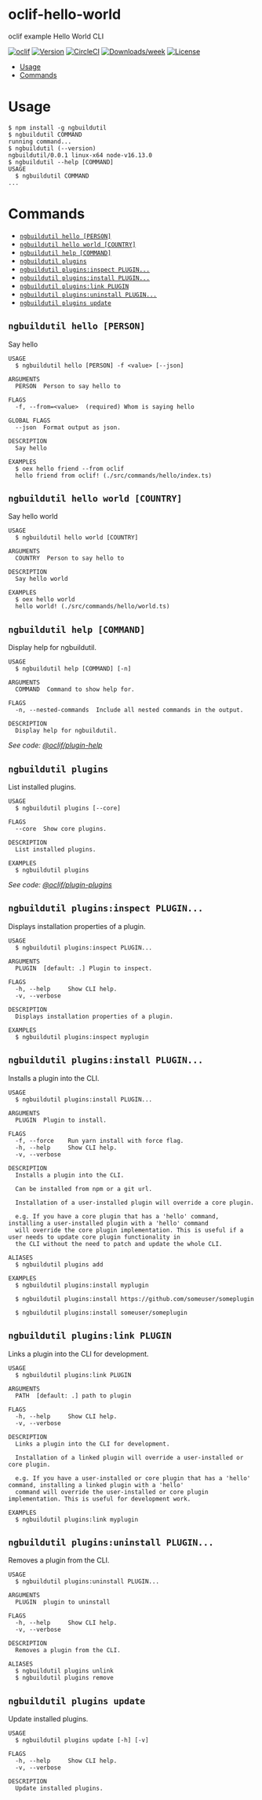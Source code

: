 oclif-hello-world
=================

oclif example Hello World CLI

[![oclif](https://img.shields.io/badge/cli-oclif-brightgreen.svg)](https://oclif.io)
[![Version](https://img.shields.io/npm/v/oclif-hello-world.svg)](https://npmjs.org/package/oclif-hello-world)
[![CircleCI](https://circleci.com/gh/oclif/hello-world/tree/main.svg?style=shield)](https://circleci.com/gh/oclif/hello-world/tree/main)
[![Downloads/week](https://img.shields.io/npm/dw/oclif-hello-world.svg)](https://npmjs.org/package/oclif-hello-world)
[![License](https://img.shields.io/npm/l/oclif-hello-world.svg)](https://github.com/oclif/hello-world/blob/main/package.json)

<!-- toc -->
* [Usage](#usage)
* [Commands](#commands)
<!-- tocstop -->
# Usage
<!-- usage -->
```sh-session
$ npm install -g ngbuildutil
$ ngbuildutil COMMAND
running command...
$ ngbuildutil (--version)
ngbuildutil/0.0.1 linux-x64 node-v16.13.0
$ ngbuildutil --help [COMMAND]
USAGE
  $ ngbuildutil COMMAND
...
```
<!-- usagestop -->
# Commands
<!-- commands -->
* [`ngbuildutil hello [PERSON]`](#ngbuildutil-hello-person)
* [`ngbuildutil hello world [COUNTRY]`](#ngbuildutil-hello-world-country)
* [`ngbuildutil help [COMMAND]`](#ngbuildutil-help-command)
* [`ngbuildutil plugins`](#ngbuildutil-plugins)
* [`ngbuildutil plugins:inspect PLUGIN...`](#ngbuildutil-pluginsinspect-plugin)
* [`ngbuildutil plugins:install PLUGIN...`](#ngbuildutil-pluginsinstall-plugin)
* [`ngbuildutil plugins:link PLUGIN`](#ngbuildutil-pluginslink-plugin)
* [`ngbuildutil plugins:uninstall PLUGIN...`](#ngbuildutil-pluginsuninstall-plugin)
* [`ngbuildutil plugins update`](#ngbuildutil-plugins-update)

## `ngbuildutil hello [PERSON]`

Say hello

```
USAGE
  $ ngbuildutil hello [PERSON] -f <value> [--json]

ARGUMENTS
  PERSON  Person to say hello to

FLAGS
  -f, --from=<value>  (required) Whom is saying hello

GLOBAL FLAGS
  --json  Format output as json.

DESCRIPTION
  Say hello

EXAMPLES
  $ oex hello friend --from oclif
  hello friend from oclif! (./src/commands/hello/index.ts)
```

## `ngbuildutil hello world [COUNTRY]`

Say hello world

```
USAGE
  $ ngbuildutil hello world [COUNTRY]

ARGUMENTS
  COUNTRY  Person to say hello to

DESCRIPTION
  Say hello world

EXAMPLES
  $ oex hello world
  hello world! (./src/commands/hello/world.ts)
```

## `ngbuildutil help [COMMAND]`

Display help for ngbuildutil.

```
USAGE
  $ ngbuildutil help [COMMAND] [-n]

ARGUMENTS
  COMMAND  Command to show help for.

FLAGS
  -n, --nested-commands  Include all nested commands in the output.

DESCRIPTION
  Display help for ngbuildutil.
```

_See code: [@oclif/plugin-help](https://github.com/oclif/plugin-help/blob/v5.1.11/src/commands/help.ts)_

## `ngbuildutil plugins`

List installed plugins.

```
USAGE
  $ ngbuildutil plugins [--core]

FLAGS
  --core  Show core plugins.

DESCRIPTION
  List installed plugins.

EXAMPLES
  $ ngbuildutil plugins
```

_See code: [@oclif/plugin-plugins](https://github.com/oclif/plugin-plugins/blob/v2.1.0/src/commands/plugins/index.ts)_

## `ngbuildutil plugins:inspect PLUGIN...`

Displays installation properties of a plugin.

```
USAGE
  $ ngbuildutil plugins:inspect PLUGIN...

ARGUMENTS
  PLUGIN  [default: .] Plugin to inspect.

FLAGS
  -h, --help     Show CLI help.
  -v, --verbose

DESCRIPTION
  Displays installation properties of a plugin.

EXAMPLES
  $ ngbuildutil plugins:inspect myplugin
```

## `ngbuildutil plugins:install PLUGIN...`

Installs a plugin into the CLI.

```
USAGE
  $ ngbuildutil plugins:install PLUGIN...

ARGUMENTS
  PLUGIN  Plugin to install.

FLAGS
  -f, --force    Run yarn install with force flag.
  -h, --help     Show CLI help.
  -v, --verbose

DESCRIPTION
  Installs a plugin into the CLI.

  Can be installed from npm or a git url.

  Installation of a user-installed plugin will override a core plugin.

  e.g. If you have a core plugin that has a 'hello' command, installing a user-installed plugin with a 'hello' command
  will override the core plugin implementation. This is useful if a user needs to update core plugin functionality in
  the CLI without the need to patch and update the whole CLI.

ALIASES
  $ ngbuildutil plugins add

EXAMPLES
  $ ngbuildutil plugins:install myplugin 

  $ ngbuildutil plugins:install https://github.com/someuser/someplugin

  $ ngbuildutil plugins:install someuser/someplugin
```

## `ngbuildutil plugins:link PLUGIN`

Links a plugin into the CLI for development.

```
USAGE
  $ ngbuildutil plugins:link PLUGIN

ARGUMENTS
  PATH  [default: .] path to plugin

FLAGS
  -h, --help     Show CLI help.
  -v, --verbose

DESCRIPTION
  Links a plugin into the CLI for development.

  Installation of a linked plugin will override a user-installed or core plugin.

  e.g. If you have a user-installed or core plugin that has a 'hello' command, installing a linked plugin with a 'hello'
  command will override the user-installed or core plugin implementation. This is useful for development work.

EXAMPLES
  $ ngbuildutil plugins:link myplugin
```

## `ngbuildutil plugins:uninstall PLUGIN...`

Removes a plugin from the CLI.

```
USAGE
  $ ngbuildutil plugins:uninstall PLUGIN...

ARGUMENTS
  PLUGIN  plugin to uninstall

FLAGS
  -h, --help     Show CLI help.
  -v, --verbose

DESCRIPTION
  Removes a plugin from the CLI.

ALIASES
  $ ngbuildutil plugins unlink
  $ ngbuildutil plugins remove
```

## `ngbuildutil plugins update`

Update installed plugins.

```
USAGE
  $ ngbuildutil plugins update [-h] [-v]

FLAGS
  -h, --help     Show CLI help.
  -v, --verbose

DESCRIPTION
  Update installed plugins.
```
<!-- commandsstop -->
